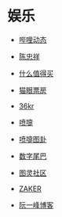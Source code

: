 # 娱乐


<div id = "首"></div>
<script src = "../js/首.js"></script>


* [哔哩动态](https://t.bilibili.com/)
* [陈忠祥](https://m.bilibili.com/space/238171819)


* [什么值得买](https://m.smzdm.com/)
* [猫眼票房](https://piaofang.maoyan.com/)


* [36kr](https://m.36kr.com/)


* [喷嚏](http://www.dapenti.com/blog/indexforweb.asp)
* [喷嚏图卦](http://www.dapenti.com/blog/blog.asp?name=xilei&subjectid=70)


* [数字尾巴](https://m.dgtle.com/)
* [图灵社区](https://m.ituring.com.cn/)
* [ZAKER](http://www.myzaker.com/)
* [阮一峰博客](http://ruanyifeng.com/blog/)
